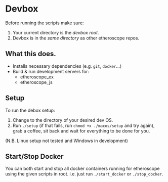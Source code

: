 # Devbox

Before running the scripts make sure:
 1. Your current directory is the *devbox root*.
 2. Devbox is in the *same directory* as other etheroscope repos.

## What this does.

- Installs necessary dependencies (e.g. `git`, `docker`...)
- Build & run development servers for:
  - etheroscope_ex
  - etheroscope_js

## Setup

To run the debox setup:
  1. Change to the directory of your desired dev OS.
  2. Run `./setup` (if that fails, run `chmod +x ./macos/setup` and try again), grab a coffee, sit back and wait for everything to be done for you.

(N.B. Linux setup not tested and Windows in development)

## Start/Stop Docker

You can both start and stop all docker containers running for etheroscope using the given scripts in root. i.e. just run `./start_docker` or `./stop_docker`.
